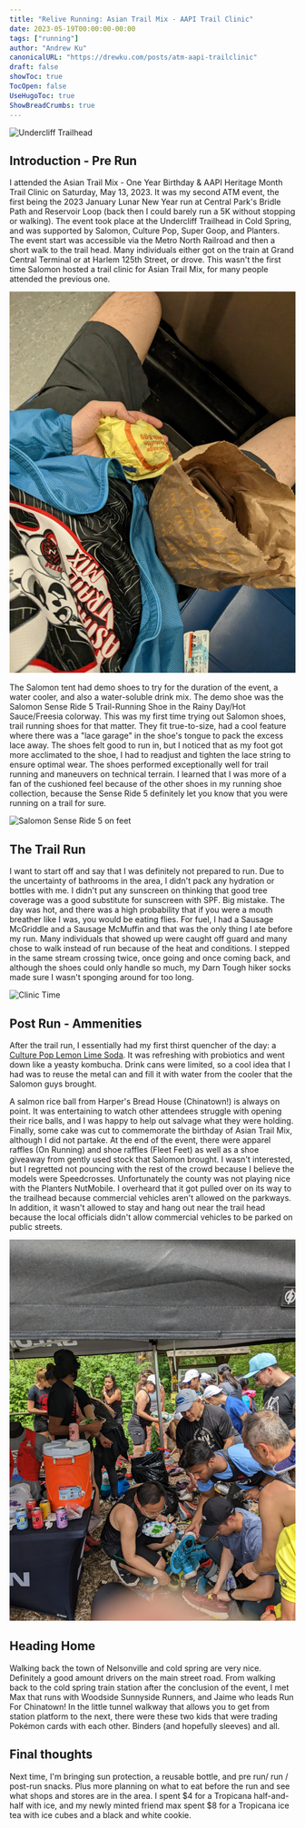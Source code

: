 ```yaml
---
title: "Relive Running: Asian Trail Mix - AAPI Trail Clinic"
date: 2023-05-19T00:00:00-00:00
tags: ["running"]
author: "Andrew Ku"
canonicalURL: "https://drewku.com/posts/atm-aapi-trailclinic"
draft: false
showToc: true
TocOpen: false
UseHugoToc: true
ShowBreadCrumbs: true
---
```


![Undercliff Trailhead](images/Salomon-tent.jpg)

## Introduction - Pre Run
I attended the Asian Trail Mix - One Year Birthday & AAPI Heritage Month Trail Clinic on Saturday, May 13, 2023. It was my second ATM event, the first being the 2023 January Lunar New Year run at Central Park's Bridle Path and Reservoir Loop (back then I could barely run a 5K without stopping or walking). The event took place at the Undercliff Trailhead in Cold Spring, and was supported by Salomon, Culture Pop, Super Goop, and Planters. The event start was accessible via the Metro North Railroad and then a short walk to the trail head. Many individuals either got on the train at Grand Central Terminal or at Harlem 125th Street, or drove. This wasn't the first time Salomon hosted a trail clinic for Asian Trail Mix, for many people attended the previous one. 

![Breakfast](images/atm-cheeseburger.jpg)

The Salomon tent had demo shoes to try for the duration of the event, a water cooler, and also a water-soluble drink mix. The demo shoe was the Salomon Sense Ride 5 Trail-Running Shoe in the Rainy Day/Hot Sauce/Freesia colorway. This was my first time trying out Salomon shoes, trail running shoes for that matter. They fit true-to-size, had a cool feature where there was a "lace garage" in the shoe's tongue to pack the excess lace away. The shoes felt good to run in, but I noticed that as my foot got more acclimated to the shoe, I had to readjust and tighten the lace string to ensure optimal wear. The shoes performed exceptionally well for trail running and maneuvers on technical terrain. I learned that I was more of a fan of the cushioned feel because of the other shoes in my running shoe collection, because the Sense Ride 5 definitely let you know that you were running on a trail for sure.   

![Salomon Sense Ride 5 on feet](images/salomon-sense-ride-5.jpg)


## The Trail Run
I want to start off and say that I was definitely not prepared to run. Due to the uncertainty of bathrooms in the area, I didn't pack any hydration or bottles with me. I didn't put any sunscreen on thinking that good tree coverage was a good substitute for sunscreen with SPF. Big mistake. The day was hot, and there was a high probability that if you were a mouth breather like I was, you would be eating flies. For fuel, I had a Sausage McGriddle and a Sausage McMuffin and that was the only thing I ate before my run. Many individuals that showed up were caught off guard and many chose to walk instead of run because of the heat and conditions. I stepped in the same stream crossing twice, once going and once coming back, and although the shoes could only handle so much, my Darn Tough hiker socks made sure I wasn't sponging around for too long. 

![Clinic Time](images/atm-coldspring-mountain.jpg)

## Post Run - Ammenities
After the trail run, I essentially had my first thirst quencher of the day: a [Culture Pop Lemon Lime Soda](https://drinkculturepop.com/products/lemon-lime-cardamom). It was refreshing with probiotics and went down like a yeasty kombucha. Drink cans were limited, so a cool idea that I had was to reuse the metal can and fill it with water from the cooler that the Salomon guys brought. 

A salmon rice ball from Harper's Bread House (Chinatown!) is always on point. It was entertaining to watch other attendees struggle with opening their rice balls, and I was happy to help out salvage what they were holding.  Finally, some cake was cut to commemorate the birthday of Asian Trail Mix, although I did not partake. At the end of the event, there were apparel raffles (On Running) and shoe raffles (Fleet Feet) as well as a shoe giveaway from gently used stock that Salomon brought. I wasn't interested, but I regretted not pouncing with the rest of the crowd because I believe the models were Speedcrosses. Unfortunately the county was not playing nice with the Planters NutMobile. I overheard that it got pulled over on its way to the trailhead because commercial vehicles aren't allowed on the parkways. In addition, it wasn't allowed to stay and hang out near the trail head because the local officials didn't allow commercial vehicles to be parked on public streets. 

![Salomon shoe giveaway](images/salomon-shoe-giveaway.jpg)

## Heading Home
Walking back the town of Nelsonville and cold spring are very nice. Definitely a good amount drivers on the main street road. From walking back to the cold spring train station after the conclusion of the event, I met Max that runs with Woodside Sunnyside Runners, and Jaime who leads Run For Chinatown! In the little tunnel walkway that allows you to get from station platform to the next, there were these two kids that were trading Pokémon cards with each other. Binders (and hopefully sleeves) and all. 

## Final thoughts
Next time, I'm bringing sun protection, a reusable bottle, and pre run/ run / post-run snacks. Plus more planning on what to eat before the run and see what shops and stores are in the area. I spent $4 for a Tropicana half-and-half with ice, and my newly minted friend max spent $8 for a Tropicana ice tea with ice cubes and a black and white cookie. 
